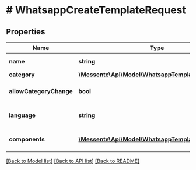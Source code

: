 # # WhatsappCreateTemplateRequest

## Properties

Name | Type | Description | Notes
------------ | ------------- | ------------- | -------------
**name** | **string** | Name of the template |
**category** | [**\Messente\Api\Model\WhatsappTemplateCategory**](WhatsappTemplateCategory.md) |  |
**allowCategoryChange** | **bool** | Allow category change | [optional] [default to false]
**language** | **string** | Language of the template |
**components** | [**\Messente\Api\Model\WhatsappTemplateComponent[]**](WhatsappTemplateComponent.md) | List of template components |

[[Back to Model list]](../../README.md#models) [[Back to API list]](../../README.md#endpoints) [[Back to README]](../../README.md)

